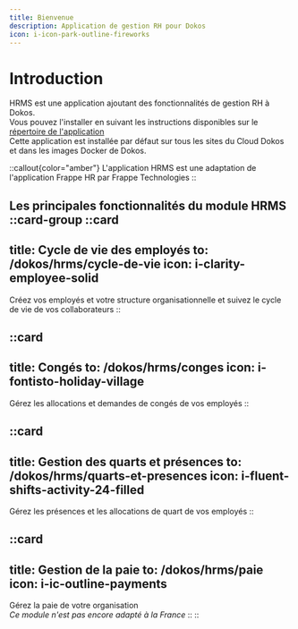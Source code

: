```yaml
---
title: Bienvenue
description: Application de gestion RH pour Dokos
icon: i-icon-park-outline-fireworks
---
```


# Introduction



HRMS est une application ajoutant des fonctionnalités de gestion RH à Dokos.  
Vous pouvez l'installer en suivant les instructions disponibles sur le [répertoire de l'application](https://gitlab.com/dokos/hrms)  
Cette application est installée par défaut sur tous les sites du Cloud Dokos et dans les images Docker de Dokos.

::callout{color="amber"}
L'application HRMS est une adaptation de l'application Frappe HR par <a to="https://github.com/frappe/hrms" target="_blank">Frappe Technologies</a>
::

Les principales fonctionnalités du module HRMS
::card-group
  ::card
  ---
  title: Cycle de vie des employés
  to: /dokos/hrms/cycle-de-vie
  icon: i-clarity-employee-solid
  ---
  Créez vos employés et votre structure organisationnelle et suivez le cycle de vie de vos collaborateurs
  ::

  ::card
  ---
  title: Congés
  to: /dokos/hrms/conges
  icon: i-fontisto-holiday-village
  ---
  Gérez les allocations et demandes de congés de vos employés
  ::

  ::card
  ---
  title: Gestion des quarts et présences
  to: /dokos/hrms/quarts-et-presences
  icon: i-fluent-shifts-activity-24-filled
  ---
  Gérez les présences et les allocations de quart de vos employés
  ::

  ::card
  ---
  title: Gestion de la paie
  to: /dokos/hrms/paie
  icon: i-ic-outline-payments
  ---
  Gérez la paie de votre organisation  
  *Ce module n'est pas encore adapté à la France*
  ::
::